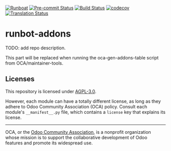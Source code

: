 
[![Runboat](https://img.shields.io/badge/runboat-Try%20me-875A7B.png)](https://runboat.odoo-community.org/builds?repo=OCA/runbot-addons&target_branch=16.0)
[![Pre-commit Status](https://github.com/OCA/runbot-addons/actions/workflows/pre-commit.yml/badge.svg?branch=16.0)](https://github.com/OCA/runbot-addons/actions/workflows/pre-commit.yml?query=branch%3A16.0)
[![Build Status](https://github.com/OCA/runbot-addons/actions/workflows/test.yml/badge.svg?branch=16.0)](https://github.com/OCA/runbot-addons/actions/workflows/test.yml?query=branch%3A16.0)
[![codecov](https://codecov.io/gh/OCA/runbot-addons/branch/16.0/graph/badge.svg)](https://codecov.io/gh/OCA/runbot-addons)
[![Translation Status](https://translation.odoo-community.org/widgets/runbot-addons-16-0/-/svg-badge.svg)](https://translation.odoo-community.org/engage/runbot-addons-16-0/?utm_source=widget)

<!-- /!\ do not modify above this line -->

# runbot-addons

TODO: add repo description.

<!-- /!\ do not modify below this line -->

<!-- prettier-ignore-start -->

[//]: # (addons)

This part will be replaced when running the oca-gen-addons-table script from OCA/maintainer-tools.

[//]: # (end addons)

<!-- prettier-ignore-end -->

## Licenses

This repository is licensed under [AGPL-3.0](LICENSE).

However, each module can have a totally different license, as long as they adhere to Odoo Community Association (OCA)
policy. Consult each module's `__manifest__.py` file, which contains a `license` key
that explains its license.

----
OCA, or the [Odoo Community Association](http://odoo-community.org/), is a nonprofit
organization whose mission is to support the collaborative development of Odoo features
and promote its widespread use.

